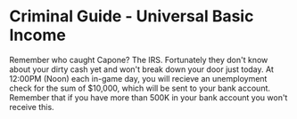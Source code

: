 # Criminal Guide - Universal Basic Income

Remember who caught Capone? The IRS. Fortunately they don't know about your dirty cash yet and won't break down your door just today. 
At 12:00PM (Noon) each in-game day, you will recieve an unemployment check for the sum of $10,000, which will be sent to your bank account. 
Remember that if you have more than 500K in your bank account you won't receive this.
